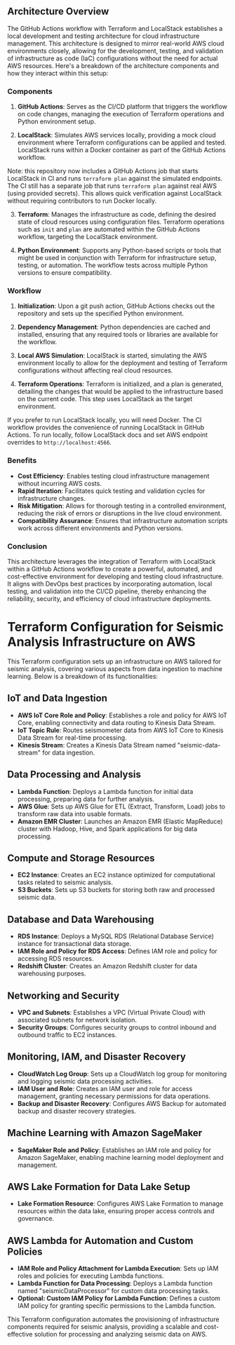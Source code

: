 ## Architecture Overview

The GitHub Actions workflow with Terraform and LocalStack establishes a local development and testing architecture for cloud infrastructure management. This architecture is designed to mirror real-world AWS cloud environments closely, allowing for the development, testing, and validation of infrastructure as code (IaC) configurations without the need for actual AWS resources. Here's a breakdown of the architecture components and how they interact within this setup:

### Components

1. **GitHub Actions**: Serves as the CI/CD platform that triggers the workflow on code changes, managing the execution of Terraform operations and Python environment setup.

2. **LocalStack**: Simulates AWS services locally, providing a mock cloud environment where Terraform configurations can be applied and tested. LocalStack runs within a Docker container as part of the GitHub Actions workflow.
  
Note: this repository now includes a GitHub Actions job that starts LocalStack in CI and runs `terraform plan` against the simulated endpoints. The CI still has a separate job that runs `terraform plan` against real AWS (using provided secrets). This allows quick verification against LocalStack without requiring contributors to run Docker locally.

3. **Terraform**: Manages the infrastructure as code, defining the desired state of cloud resources using configuration files. Terraform operations such as `init` and `plan` are automated within the GitHub Actions workflow, targeting the LocalStack environment.

4. **Python Environment**: Supports any Python-based scripts or tools that might be used in conjunction with Terraform for infrastructure setup, testing, or automation. The workflow tests across multiple Python versions to ensure compatibility.

### Workflow

1. **Initialization**: Upon a git push action, GitHub Actions checks out the repository and sets up the specified Python environment.

2. **Dependency Management**: Python dependencies are cached and installed, ensuring that any required tools or libraries are available for the workflow.

3. **Local AWS Simulation**: LocalStack is started, simulating the AWS environment locally to allow for the deployment and testing of Terraform configurations without affecting real cloud resources.

4. **Terraform Operations**: Terraform is initialized, and a plan is generated, detailing the changes that would be applied to the infrastructure based on the current code. This step uses LocalStack as the target environment.
  
If you prefer to run LocalStack locally, you will need Docker. The CI workflow provides the convenience of running LocalStack in GitHub Actions. To run locally, follow LocalStack docs and set AWS endpoint overrides to `http://localhost:4566`.

### Benefits

- **Cost Efficiency**: Enables testing cloud infrastructure management without incurring AWS costs.
- **Rapid Iteration**: Facilitates quick testing and validation cycles for infrastructure changes.
- **Risk Mitigation**: Allows for thorough testing in a controlled environment, reducing the risk of errors or disruptions in the live cloud environment.
- **Compatibility Assurance**: Ensures that infrastructure automation scripts work across different environments and Python versions.

### Conclusion

This architecture leverages the integration of Terraform with LocalStack within a GitHub Actions workflow to create a powerful, automated, and cost-effective environment for developing and testing cloud infrastructure. It aligns with DevOps best practices by incorporating automation, local testing, and validation into the CI/CD pipeline, thereby enhancing the reliability, security, and efficiency of cloud infrastructure deployments.



# Terraform Configuration for Seismic Analysis Infrastructure on AWS

This Terraform configuration sets up an infrastructure on AWS tailored for seismic analysis, covering various aspects from data ingestion to machine learning. Below is a breakdown of its functionalities:

## IoT and Data Ingestion
- **AWS IoT Core Role and Policy**: Establishes a role and policy for AWS IoT Core, enabling connectivity and data routing to Kinesis Data Stream.
- **IoT Topic Rule**: Routes seismometer data from AWS IoT Core to Kinesis Data Stream for real-time processing.
- **Kinesis Stream**: Creates a Kinesis Data Stream named "seismic-data-stream" for data ingestion.

## Data Processing and Analysis
- **Lambda Function**: Deploys a Lambda function for initial data processing, preparing data for further analysis.
- **AWS Glue**: Sets up AWS Glue for ETL (Extract, Transform, Load) jobs to transform raw data into usable formats.
- **Amazon EMR Cluster**: Launches an Amazon EMR (Elastic MapReduce) cluster with Hadoop, Hive, and Spark applications for big data processing.

## Compute and Storage Resources
- **EC2 Instance**: Creates an EC2 instance optimized for computational tasks related to seismic analysis.
- **S3 Buckets**: Sets up S3 buckets for storing both raw and processed seismic data.

## Database and Data Warehousing
- **RDS Instance**: Deploys a MySQL RDS (Relational Database Service) instance for transactional data storage.
- **IAM Role and Policy for RDS Access**: Defines IAM role and policy for accessing RDS resources.
- **Redshift Cluster**: Creates an Amazon Redshift cluster for data warehousing purposes.

## Networking and Security
- **VPC and Subnets**: Establishes a VPC (Virtual Private Cloud) with associated subnets for network isolation.
- **Security Groups**: Configures security groups to control inbound and outbound traffic to EC2 instances.

## Monitoring, IAM, and Disaster Recovery
- **CloudWatch Log Group**: Sets up a CloudWatch log group for monitoring and logging seismic data processing activities.
- **IAM User and Role**: Creates an IAM user and role for access management, granting necessary permissions for data operations.
- **Backup and Disaster Recovery**: Configures AWS Backup for automated backup and disaster recovery strategies.

## Machine Learning with Amazon SageMaker
- **SageMaker Role and Policy**: Establishes an IAM role and policy for Amazon SageMaker, enabling machine learning model deployment and management.

## AWS Lake Formation for Data Lake Setup
- **Lake Formation Resource**: Configures AWS Lake Formation to manage resources within the data lake, ensuring proper access controls and governance.

## AWS Lambda for Automation and Custom Policies
- **IAM Role and Policy Attachment for Lambda Execution**: Sets up IAM roles and policies for executing Lambda functions.
- **Lambda Function for Data Processing**: Deploys a Lambda function named "seismicDataProcessor" for custom data processing tasks.
- **Optional: Custom IAM Policy for Lambda Function**: Defines a custom IAM policy for granting specific permissions to the Lambda function.

This Terraform configuration automates the provisioning of infrastructure components required for seismic analysis, providing a scalable and cost-effective solution for processing and analyzing seismic data on AWS.
